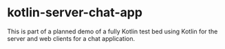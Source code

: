 # kotlin-server-chat-app
This is part of a planned demo of a fully Kotlin test bed using Kotlin for the server and web clients for a chat application.
